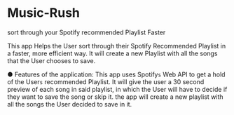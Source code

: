 # Music-Rush
sort through your Spotify recommended Playlist Faster


This app Helps the User sort through their Spotify Recommended Playlist in a faster, more efficient way. It will create a new Playlist with all the songs that the User chooses to save.

● Features of the application: This app uses Spotify`s` Web API to get a hold of the User`s` recommended Playlist. It will give the user a 30 second preview of each song in said playlist, in which the User will have to decide if they want to save the song or skip it. the app will create a new playlist with all the songs the User decided to save in it. 
